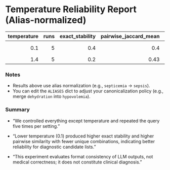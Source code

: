 # Temperature Reliability Report (Alias-normalized)

| temperature | runs | exact_stability | pairwise_jaccard_mean | top1_agreement | unique_combos | unique_diseases | mode_combo |
|---:|---:|---:|---:|---:|---:|---:|---|
| 0.1 | 5 | 0.4 | 0.4 | 0.8 | 3 | 7 | hypovolemia,sepsis,adrenal insufficiency |
| 1.4 | 5 | 0.2 | 0.43 | 0.8 | 5 | 7 | dehydration,anemia,sepsis |

### Notes
- Results above use alias normalization (e.g., `septicemia` → `sepsis`).
- You can edit the `ALIASES` dict to adjust your canonicalization policy (e.g., merge `dehydration` into `hypovolemia`).

### Summary
- “We controlled everything except temperature and repeated the query five times per setting.”

- “Lower temperature (0.1) produced higher exact stability and higher pairwise similarity with fewer unique combinations, indicating better reliability for diagnostic candidate lists.”

- “This experiment evaluates format consistency of LLM outputs, not medical correctness; it does not constitute clinical diagnosis.”